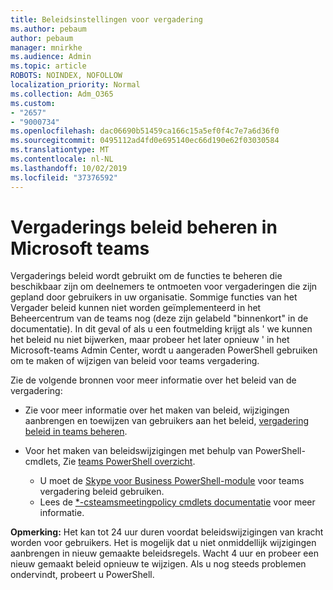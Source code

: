 ```yaml
---
title: Beleidsinstellingen voor vergadering
ms.author: pebaum
author: pebaum
manager: mnirkhe
ms.audience: Admin
ms.topic: article
ROBOTS: NOINDEX, NOFOLLOW
localization_priority: Normal
ms.collection: Adm_O365
ms.custom:
- "2657"
- "9000734"
ms.openlocfilehash: dac06690b51459ca166c15a5ef0f4c7e7a6d36f0
ms.sourcegitcommit: 0495112ad4fd0e695140ec66d190e62f03030584
ms.translationtype: MT
ms.contentlocale: nl-NL
ms.lasthandoff: 10/02/2019
ms.locfileid: "37376592"
---
```

# <a name="manage-meeting-policies-in-microsoft-teams"></a>Vergaderings beleid beheren in Microsoft teams

Vergaderings beleid wordt gebruikt om de functies te beheren die beschikbaar zijn om deelnemers te ontmoeten voor vergaderingen die zijn gepland door gebruikers in uw organisatie. Sommige functies van het Vergader beleid kunnen niet worden geïmplementeerd in het Beheercentrum van de teams nog (deze zijn gelabeld "binnenkort" in de documentatie). In dit geval of als u een foutmelding krijgt als ' we kunnen het beleid nu niet bijwerken, maar probeer het later opnieuw ' in het Microsoft-teams Admin Center, wordt u aangeraden PowerShell gebruiken om te maken of wijzigen van beleid voor teams vergadering. 

Zie de volgende bronnen voor meer informatie over het beleid van de vergadering:

- Zie voor meer informatie over het maken van beleid, wijzigingen aanbrengen en toewijzen van gebruikers aan het beleid, [vergadering beleid in teams beheren](https://docs.microsoft.com/en-us/microsoftteams/meeting-policies-in-teams).

- Voor het maken van beleidswijzigingen met behulp van PowerShell-cmdlets, Zie [teams PowerShell overzicht](https://docs.microsoft.com/microsoftteams/teams-powershell-overview). 
    - U moet de [Skype voor Business PowerShell-module](https://www.microsoft.com/download/details.aspx?id=39366) voor teams vergadering beleid gebruiken. 
    - Lees de [*-csteamsmeetingpolicy cmdlets documentatie](https://docs.microsoft.com/search/?search=CsTeamsMeetingPolicy&view=skype-ps) voor meer informatie.

**Opmerking:** Het kan tot 24 uur duren voordat beleidswijzigingen van kracht worden voor gebruikers. Het is mogelijk dat u niet onmiddellijk wijzigingen aanbrengen in nieuw gemaakte beleidsregels. Wacht 4 uur en probeer een nieuw gemaakt beleid opnieuw te wijzigen. Als u nog steeds problemen ondervindt, probeert u PowerShell.  